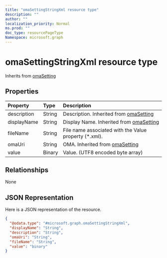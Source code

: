 ```yaml
---
title: "omaSettingStringXml resource type"
description: ""
author: ""
localization_priority: Normal
ms.prod: ""
doc_type: resourcePageType
Namespace: microsoft.graph
---
```



# omaSettingStringXml resource type




Inherits from [omaSetting](../resources/omaSetting.md)

## Properties
|Property|Type|Description|
|:---|:---|:---|
|description|String|Description. Inherited from [omaSetting](../resources/omaSetting.md)|
|displayName|String|Display Name. Inherited from [omaSetting](../resources/omaSetting.md)|
|fileName|String|File name associated with the Value property (*.xml).|
|omaUri|String|OMA. Inherited from [omaSetting](../resources/omaSetting.md)|
|value|Binary|Value. (UTF8 encoded byte array)|

## Relationships
None

## JSON Representation
Here is a JSON representation of the resource.
<!-- {
  "blockType": "resource",
  "@odata.type": "microsoft.graph.omaSettingStringXml"
}
-->
``` json
{
  "@odata.type": "#microsoft.graph.omaSettingStringXml",
  "displayName": "String",
  "description": "String",
  "omaUri": "String",
  "fileName": "String",
  "value": "binary"
}
```

